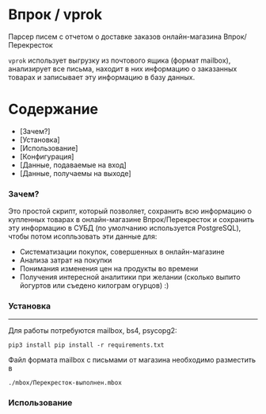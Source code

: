 # Впрок / vprok

Парсер писем с отчетом о доставке заказов онлайн-магазина Впрок/Перекресток

`vprok` использует выгрузку из почтового ящика (формат mailbox), анализирует все письма, находит в них информацию о заказанных товарах и записывает эту информацию в базу данных.

Содержание
==========

* [Зачем?]
* [Установка]
* [Использование]
* [Конфигурация]
* [Данные, подаваемые на вход]
* [Данные, получаемы на выходе]


### Зачем?

Это простой скрипт, который позволяет, сохранить всю информацию о купленных товарах в онлайн-магазине Впрок/Перекресток и сохранить эту информацию в СУБД (по умолчанию используется PostgreSQL), чтобы потом исопльзовать эти данные для:

+ Систематизации покупок, совершенных в онлайн-магазине
+ Анализа затрат на покупки
+ Понимания изменения цен на продукты во времени
+ Получения интересной аналитики при желании (сколько выпито йогуртов или съедено килограм огурцов) :)

### Установка
---

Для работы потребуются mailbox, bs4, psycopg2:

```shell
pip3 install pip install -r requirements.txt 
```

Файл формата mailbox с письмами от магазина необходимо разместить в

```shell
./mbox/Перекресток-выполнен.mbox
```

### Использование


